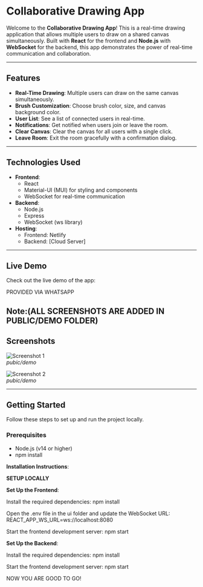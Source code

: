 # Collaborative Drawing App

Welcome to the **Collaborative Drawing App**! This is a real-time drawing application that allows multiple users to draw on a shared canvas simultaneously. Built with **React** for the frontend and **Node.js** with **WebSocket** for the backend, this app demonstrates the power of real-time communication and collaboration.

---

## Features

- **Real-Time Drawing**: Multiple users can draw on the same canvas simultaneously.
- **Brush Customization**: Choose brush color, size, and canvas background color.
- **User List**: See a list of connected users in real-time.
- **Notifications**: Get notified when users join or leave the room.
- **Clear Canvas**: Clear the canvas for all users with a single click.
- **Leave Room**: Exit the room gracefully with a confirmation dialog.

---

## Technologies Used

- **Frontend**:
  - React
  - Material-UI (MUI) for styling and components
  - WebSocket for real-time communication
- **Backend**:
  - Node.js
  - Express
  - WebSocket (ws library)
- **Hosting**:
  - Frontend: Netlify
  - Backend: [Cloud Server]

---

## Live Demo

Check out the live demo of the app:  

PROVIDED VIA WHATSAPP

Note:(ALL  SCREENSHOTS ARE ADDED IN PUBLIC/DEMO FOLDER)
---

## Screenshots

![Screenshot 1](screenshots/screenshot1.png)  
*pubic/demo*

![Screenshot 2](screenshots/screenshot2.png)  
*pubic/demo*

---

## Getting Started

Follow these steps to set up and run the project locally.

### Prerequisites

- Node.js (v14 or higher)
- npm install

 **Installation Instructions**:

  **SETUP LOCALLY**

 **Set Up the Frontend**:

 
Install the required dependencies:
npm install

Open the .env file in the ui folder and update the WebSocket URL:
REACT_APP_WS_URL=ws://localhost:8080


Start the frontend development server:
npm start

 **Set Up the Backend**:

 Install the required dependencies:
 npm install

Start the frontend development server:
npm start


NOW YOU ARE GOOD TO GO!
